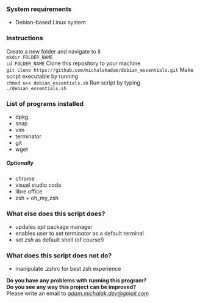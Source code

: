 ### System requirements
* Debian-based Linux system

### Instructions

Create a new folder and navigate to it 
<br />
`mkdir FOLDER_NAME`
<br />
`cd FOLDER_NAME`
Clone this repository to your machine
<br />
`git clone https://github.com/michalakadam/debian_essentials.git`
Make script executable by running 
<br />
`chmod u+x debian_essentials.sh`
Run script by typing 
<br />
`./debian_essentials.sh`

### List of programs installed

* dpkg
* snap
* vim
* terminator
* git
* wget
##### Optionally
* chrome
* visual studio code
* libre office
* zsh + oh_my_zsh

### What else does this script does?

* updates *apt* package manager
* enables user to set *terminator* as a default terminal
* set *zsh* as default shell (of course!)

### What does this script does not do?

* manipulate .zshrc for best zsh experience

**Do you have any problems with running this program?**
<br />
**Do you see any way this project can be improved?**
<br />
 Please write an email to *adam.michalak.dev@gmail.com*
